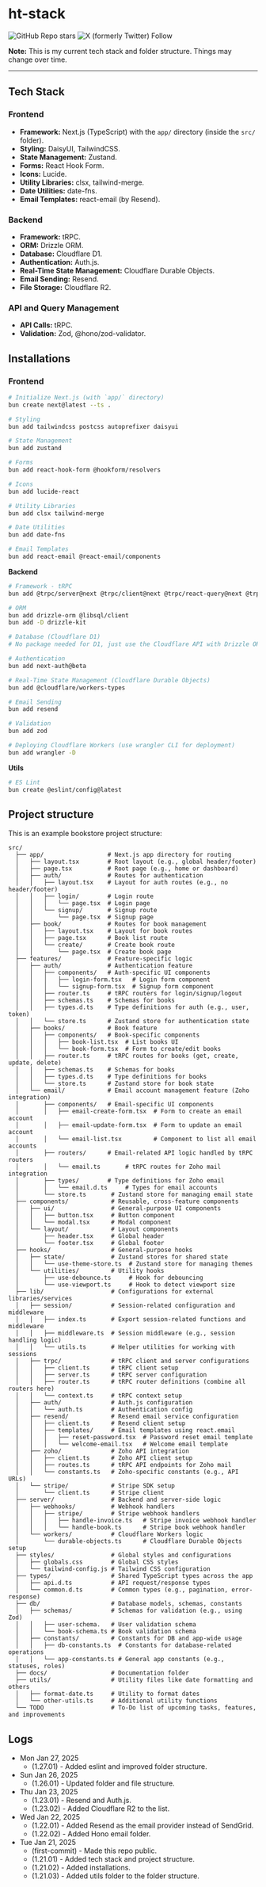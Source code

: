 # ht-stack

![GitHub Repo stars](https://img.shields.io/github/stars/sithu-khant/ht-stack)
![X (formerly Twitter) Follow](https://img.shields.io/twitter/follow/_sithu_khant)

**Note:** This is my current tech stack and folder structure. Things may change over time.

---

## Tech Stack

### **Frontend**

- **Framework:** Next.js (TypeScript) with the `app/` directory (inside the `src/` folder).
- **Styling:** DaisyUI, TailwindCSS.
- **State Management:** Zustand.
- **Forms:** React Hook Form.
- **Icons:** Lucide.
- **Utility Libraries:** clsx, tailwind-merge.
- **Date Utilities:** date-fns.
- **Email Templates:** react-email (by Resend).

### **Backend**

- **Framework:** tRPC.
- **ORM:** Drizzle ORM.
- **Database:** Cloudflare D1.
- **Authentication:** Auth.js.
- **Real-Time State Management:** Cloudflare Durable Objects.
- **Email Sending:** Resend.
- **File Storage:** Cloudflare R2.

### **API and Query Management**

- **API Calls:** tRPC.
- **Validation:** Zod, @hono/zod-validator.

## Installations

### **Frontend**

```bash
# Initialize Next.js (with `app/` directory)
bun create next@latest --ts .

# Styling
bun add tailwindcss postcss autoprefixer daisyui

# State Management
bun add zustand

# Forms
bun add react-hook-form @hookform/resolvers

# Icons
bun add lucide-react

# Utility Libraries
bun add clsx tailwind-merge

# Date Utilities
bun add date-fns

# Email Templates
bun add react-email @react-email/components
```

**Backend**

```bash
# Framework - tRPC
bun add @trpc/server@next @trpc/client@next @trpc/react-query@next @trpc/next@next @tanstack/react-query@latest

# ORM
bun add drizzle-orm @libsql/client
bun add -D drizzle-kit

# Database (Cloudflare D1)
# No package needed for D1, just use the Cloudflare API with Drizzle ORM.

# Authentication
bun add next-auth@beta

# Real-Time State Management (Cloudflare Durable Objects)
bun add @cloudflare/workers-types

# Email Sending
bun add resend

# Validation
bun add zod

# Deploying Cloudflare Workers (use wrangler CLI for deployment)
bun add wrangler -D
```

**Utils**

```bash
# ES Lint
bun create @eslint/config@latest
```

## Project structure

This is an example bookstore project structure:

```text
src/
  ├── app/                  # Next.js app directory for routing
  │   ├── layout.tsx        # Root layout (e.g., global header/footer)
  │   ├── page.tsx          # Root page (e.g., home or dashboard)
  │   ├── auth/             # Routes for authentication
  │   │   ├── layout.tsx    # Layout for auth routes (e.g., no header/footer)
  │   │   ├── login/        # Login route
  │   │   │   └── page.tsx  # Login page
  │   │   └── signup/       # Signup route
  │   │       └── page.tsx  # Signup page
  │   ├── book/             # Routes for book management
  │   │   ├── layout.tsx    # Layout for book routes
  │   │   ├── page.tsx      # Book list route
  │   │   └── create/       # Create book route
  │   │       └── page.tsx  # Create book page
  ├── features/             # Feature-specific logic
  │   ├── auth/             # Authentication feature
  │   │   ├── components/   # Auth-specific UI components
  │   │   │   ├── login-form.tsx   # Login form component
  │   │   │   └── signup-form.tsx  # Signup form component
  │   │   ├── router.ts     # tRPC routers for login/signup/logout
  │   │   ├── schemas.ts    # Schemas for books
  │   │   ├── types.d.ts    # Type definitions for auth (e.g., user, token)
  │   │   └── store.ts      # Zustand store for authentication state
  │   ├── books/            # Book feature
  │   │   ├── components/   # Book-specific components
  │   │   │   ├── book-list.tsx  # List books UI
  │   │   │   └── book-form.tsx  # Form to create/edit books
  │   │   ├── router.ts     # tRPC routes for books (get, create, update, delete)
  │   │   ├── schemas.ts    # Schemas for books
  │   │   ├── types.d.ts    # Type definitions for books
  │   │   └── store.ts      # Zustand store for book state
  │   └── email/            # Email account management feature (Zoho integration)
  │       ├── components/   # Email-specific UI components
  │       │   ├── email-create-form.tsx  # Form to create an email account
  │       │   ├── email-update-form.tsx  # Form to update an email account
  │       │   └── email-list.tsx         # Component to list all email accounts
  │       ├── routers/      # Email-related API logic handled by tRPC routers
  │       │   └── email.ts       # tRPC routes for Zoho mail integration
  │       ├── types/        # Type definitions for Zoho email
  │       │   └── email.d.ts     # Types for email accounts
  │       └── store.ts       # Zustand store for managing email state
  ├── components/            # Reusable, cross-feature components
  │   ├── ui/                # General-purpose UI components
  │   │   ├── button.tsx     # Button component
  │   │   └── modal.tsx      # Modal component
  │   └── layout/            # Layout components
  │       ├── header.tsx     # Global header
  │       └── footer.tsx     # Global footer
  ├── hooks/                 # General-purpose hooks
  │   ├── state/             # Zustand stores for shared state
  │   │   └── use-theme-store.ts  # Zustand store for managing themes
  │   └── utilities/         # Utility hooks
  │       ├── use-debounce.ts     # Hook for debouncing
  │       └── use-viewport.ts     # Hook to detect viewport size
  ├── lib/                   # Configurations for external libraries/services
  │   ├── session/           # Session-related configuration and middleware
  │   │   ├── index.ts       # Export session-related functions and middleware
  │   │   ├── middleware.ts  # Session middleware (e.g., session handling logic)
  │   │   └── utils.ts       # Helper utilities for working with sessions
  │   ├── trpc/              # tRPC client and server configurations
  │   │   ├── client.ts      # tRPC client setup
  │   │   ├── server.ts      # tRPC server configuration
  │   │   ├── router.ts      # tRPC router definitions (combine all routers here)
  │   │   └── context.ts     # tRPC context setup
  │   ├── auth/              # Auth.js configuration
  │   │   └── auth.ts        # Authentication config
  │   ├── resend/            # Resend email service configuration
  │   │   ├── client.ts      # Resend client setup
  │   │   ├── templates/     # Email templates using react.email
  │   │   │   ├── reset-password.tsx  # Password reset email template
  │   │   │   └── welcome-email.tsx   # Welcome email template
  │   ├── zoho/              # Zoho API integration
  │   │   ├── client.ts      # Zoho API client setup
  │   │   ├── routes.ts      # tRPC API endpoints for Zoho mail
  │   │   └── constants.ts   # Zoho-specific constants (e.g., API URLs)
  │   └── stripe/            # Stripe SDK setup
  │       └── client.ts      # Stripe client
  ├── server/                # Backend and server-side logic
  │   ├── webhooks/          # Webhook handlers
  │   │   ├── stripe/        # Stripe webhook handlers
  │   │   │   ├── handle-invoice.ts   # Stripe invoice webhook handler
  │   │   │   └── handle-book.ts      # Stripe book webhook handler
  │   └── workers/           # Cloudflare Workers logic
  │       └── durable-objects.ts      # Cloudflare Durable Objects setup
  ├── styles/                # Global styles and configurations
  │   ├── globals.css        # Global CSS styles
  │   └── tailwind-config.js # Tailwind CSS configuration
  ├── types/                 # Shared TypeScript types across the app
  │   ├── api.d.ts           # API request/response types
  │   └── common.d.ts        # Common types (e.g., pagination, error-response)
  ├── db/                    # Database models, schemas, constants
  │   ├── schemas/           # Schemas for validation (e.g., using Zod)
  │   │   ├── user-schema.   # User validation schema
  │   │   └── book-schema.ts # Book validation schema
  │   ├── constants/         # Constants for DB and app-wide usage
  │   │   ├── db-constants.ts  # Constants for database-related operations
  │   │   └── app-constants.ts # General app constants (e.g., statuses, roles)
  ├── docs/                  # Documentation folder
  ├── utils/                 # Utility files like date formatting and others
  │   ├── format-date.ts     # Utility to format dates
  │   └── other-utils.ts     # Additional utility functions
  └── TODO                   # To-Do list of upcoming tasks, features, and improvements
```

## Logs

- Mon Jan 27, 2025
  - (1.27.01) - Added eslint and improved folder structure.
- Sun Jan 26, 2025
  - (1.26.01) - Updated folder and file structure.
- Thu Jan 23, 2025
  - (1.23.01) - Resend and Auth.js.
  - (1.23.02) - Added Cloudflare R2 to the list.
- Wed Jan 22, 2025
  - (1.22.01) - Added Resend as the email provider instead of SendGrid.
  - (1.22.02) - Added Hono email folder.
- Tue Jan 21, 2025
  - (first-commit) - Made this repo public.
  - (1.21.01) - Added tech stack and project structure.
  - (1.21.02) - Added installations.
  - (1.21.03) - Added utils folder to the folder structure.
